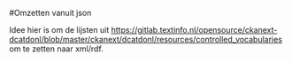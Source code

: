 #Omzetten vanuit json

Idee hier is om de lijsten uit https://gitlab.textinfo.nl/opensource/ckanext-dcatdonl/blob/master/ckanext/dcatdonl/resources/controlled_vocabularies om te zetten naar xml/rdf.
